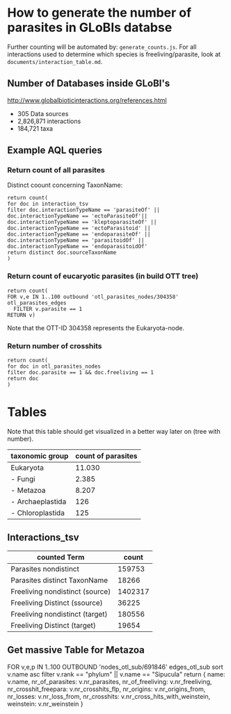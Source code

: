 # How to generate the number of parasites in GLoBIs databse

Further counting will be automated by: `generate_counts.js`.
For all interactions used to determine which species is freeliving/parasite, look at `documents/interaction_table.md`.

## Number of Databases inside GLoBI's
http://www.globalbioticinteractions.org/references.html

- 305 Data sources
- 2,826,871 interactions
- 184,721 taxa

## Example AQL queries

### Return count of all parasites

Distinct coount concerning TaxonName:
```
return count(
for doc in interaction_tsv
filter doc.interactionTypeName == 'parasiteOf' ||
doc.interactionTypeName == 'ectoParasiteOf'||
doc.interactionTypeName == 'kleptoparasiteOf' ||
doc.interactionTypeName == 'ectoParasitoid' ||
doc.interactionTypeName == 'endoparasiteOf' ||
doc.interactionTypeName == 'parasitoidOf' ||
doc.interactionTypeName == 'endoparasitoidOf'
return distinct doc.sourceTaxonName
)
```

### Return count of eucaryotic parasites (in build OTT tree)
```
return count(
FOR v,e IN 1..100 outbound 'otl_parasites_nodes/304358' otl_parasites_edges
  FILTER v.parasite == 1
RETURN v)
```
Note that the OTT-ID 304358 represents the Eukaryota-node.

### Return number of crosshits

```
return count(
for doc in otl_parasites_nodes
filter doc.parasite == 1 && doc.freeliving == 1
return doc
)
```
# Tables

Note that this table should get visualized in a better way later on (tree with number).


taxonomic group | count of parasites
---|---
Eukaryota | 11.030
- Fungi | 2.385
- Metazoa | 8.207
- Archaeplastida | 126
- Chloroplastida | 125




## Interactions_tsv
counted Term | count
---|---
Parasites nondistinct | 159753
Parasites distinct TaxonName | 18266
Freeliving nondistinct (source) | 1402317
Freeliving Distinct (ssource) | 36225
Freeliving nondistinct (target) | 180556
Freeliving Distinct (target) | 19654


## Get massive Table for Metazoa

FOR v,e,p  IN 1..100 OUTBOUND 'nodes_otl_sub/691846' edges_otl_sub
sort v.name asc
filter v.rank == "phylum" || v.name == "Sipucula"
return { name: v.name,
nr_of_parasites: v.nr_parasites,
nr_of_freeliving: v.nr_freeliving,
nr_crosshit_freepara: v.nr_crosshits_flp,
nr_origins: v.nr_origins_from,
nr_losses: v.nr_loss_from,
nr_crosshits: v.nr_cross_hits_with_weinstein,
weinstein: v.nr_weinstein }